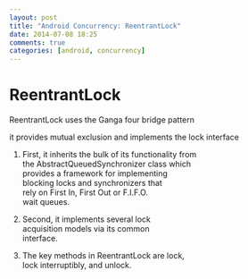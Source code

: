 ```yaml
---
layout: post
title: "Android Concurrency: ReentrantLock"
date: 2014-07-08 18:25
comments: true
categories: [android, concurrency]
---
```


# ReentrantLock

ReentrantLock uses the Ganga four bridge pattern

it provides mutual exclusion and implements the lock interface

1. First, it inherits the bulk of its functionality from  
   the AbstractQueuedSynchronizer class which  
   provides a framework for implementing  
   blocking locks and synchronizers that  
   rely on First In, First Out or F.I.F.O.  
   wait queues.  

2. Second, it implements several lock  
   acquisition models via its common  
   interface.  

3. The key methods in ReentrantLock are lock,  
   lock interruptibly, and unlock.  
